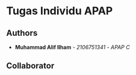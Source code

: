 # Tugas Individu APAP

## Authors

* **Muhammad Alif Ilham** - *2106751341* - *APAP C* 

## Collaborator 

